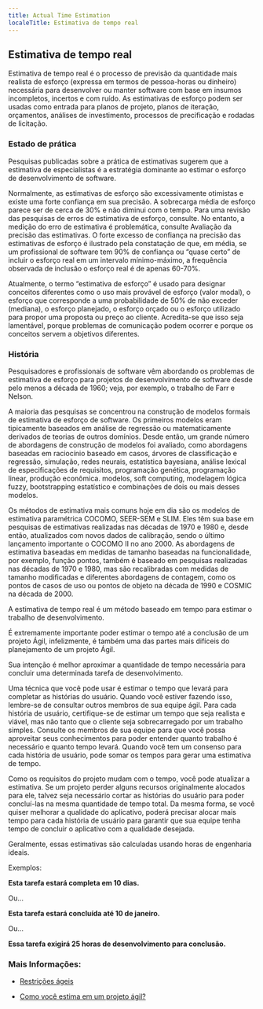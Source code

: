 ```yaml
---
title: Actual Time Estimation
localeTitle: Estimativa de tempo real
---
```

## Estimativa de tempo real

Estimativa de tempo real é o processo de previsão da quantidade mais realista de esforço (expressa em termos de pessoa-horas ou dinheiro) necessária para desenvolver ou manter software com base em insumos incompletos, incertos e com ruído. As estimativas de esforço podem ser usadas como entrada para planos de projeto, planos de iteração, orçamentos, análises de investimento, processos de precificação e rodadas de licitação.

### Estado de prática

Pesquisas publicadas sobre a prática de estimativas sugerem que a estimativa de especialistas é a estratégia dominante ao estimar o esforço de desenvolvimento de software.

Normalmente, as estimativas de esforço são excessivamente otimistas e existe uma forte confiança em sua precisão. A sobrecarga média de esforço parece ser de cerca de 30% e não diminui com o tempo. Para uma revisão das pesquisas de erros de estimativa de esforço, consulte. No entanto, a medição do erro de estimativa é problemática, consulte Avaliação da precisão das estimativas. O forte excesso de confiança na precisão das estimativas de esforço é ilustrado pela constatação de que, em média, se um profissional de software tem 90% de confiança ou “quase certo” de incluir o esforço real em um intervalo mínimo-máximo, a frequência observada de inclusão o esforço real é de apenas 60-70%.

Atualmente, o termo “estimativa de esforço” é usado para designar conceitos diferentes como o uso mais provável de esforço (valor modal), o esforço que corresponde a uma probabilidade de 50% de não exceder (mediana), o esforço planejado, o esforço orçado ou o esforço utilizado para propor uma proposta ou preço ao cliente. Acredita-se que isso seja lamentável, porque problemas de comunicação podem ocorrer e porque os conceitos servem a objetivos diferentes.

### História

Pesquisadores e profissionais de software vêm abordando os problemas de estimativa de esforço para projetos de desenvolvimento de software desde pelo menos a década de 1960; veja, por exemplo, o trabalho de Farr e Nelson.

A maioria das pesquisas se concentrou na construção de modelos formais de estimativa de esforço de software. Os primeiros modelos eram tipicamente baseados em análise de regressão ou matematicamente derivados de teorias de outros domínios. Desde então, um grande número de abordagens de construção de modelos foi avaliado, como abordagens baseadas em raciocínio baseado em casos, árvores de classificação e regressão, simulação, redes neurais, estatística bayesiana, análise lexical de especificações de requisitos, programação genética, programação linear, produção econômica. modelos, soft computing, modelagem lógica fuzzy, bootstrapping estatístico e combinações de dois ou mais desses modelos.

Os métodos de estimativa mais comuns hoje em dia são os modelos de estimativa paramétrica COCOMO, SEER-SEM e SLIM. Eles têm sua base em pesquisas de estimativas realizadas nas décadas de 1970 e 1980 e, desde então, atualizados com novos dados de calibração, sendo o último lançamento importante o COCOMO II no ano 2000. As abordagens de estimativa baseadas em medidas de tamanho baseadas na funcionalidade, por exemplo, função pontos, também é baseado em pesquisas realizadas nas décadas de 1970 e 1980, mas são recalibradas com medidas de tamanho modificadas e diferentes abordagens de contagem, como os pontos de casos de uso ou pontos de objeto na década de 1990 e COSMIC na década de 2000.

A estimativa de tempo real é um método baseado em tempo para estimar o trabalho de desenvolvimento.

É extremamente importante poder estimar o tempo até a conclusão de um projeto Ágil, infelizmente, é também uma das partes mais difíceis do planejamento de um projeto Ágil.

Sua intenção é melhor aproximar a quantidade de tempo necessária para concluir uma determinada tarefa de desenvolvimento.

Uma técnica que você pode usar é estimar o tempo que levará para completar as histórias do usuário. Quando você estiver fazendo isso, lembre-se de consultar outros membros de sua equipe ágil. Para cada história de usuário, certifique-se de estimar um tempo que seja realista e viável, mas não tanto que o cliente seja sobrecarregado por um trabalho simples. Consulte os membros de sua equipe para que você possa aproveitar seus conhecimentos para poder entender quanto trabalho é necessário e quanto tempo levará. Quando você tem um consenso para cada história de usuário, pode somar os tempos para gerar uma estimativa de tempo.

Como os requisitos do projeto mudam com o tempo, você pode atualizar a estimativa. Se um projeto perder alguns recursos originalmente alocados para ele, talvez seja necessário cortar as histórias do usuário para poder concluí-las na mesma quantidade de tempo total. Da mesma forma, se você quiser melhorar a qualidade do aplicativo, poderá precisar alocar mais tempo para cada história de usuário para garantir que sua equipe tenha tempo de concluir o aplicativo com a qualidade desejada.

Geralmente, essas estimativas são calculadas usando horas de engenharia ideais.

Exemplos:

**Esta tarefa estará completa em 10 dias.**

Ou…

**Esta tarefa estará concluída até 10 de janeiro.**

Ou…

**Essa tarefa exigirá 25 horas de desenvolvimento para conclusão.**

### Mais Informações:

*   [Restrições ágeis](http://www.brighthubpm.com/agile/50212-the-agile-triangle-value-quality-and-constraints/)
    
*   [Como você estima em um projeto ágil?](http://info.thoughtworks.com/rs/thoughtworks2/images/twebook-perspectives-estimation_1.pdf)
